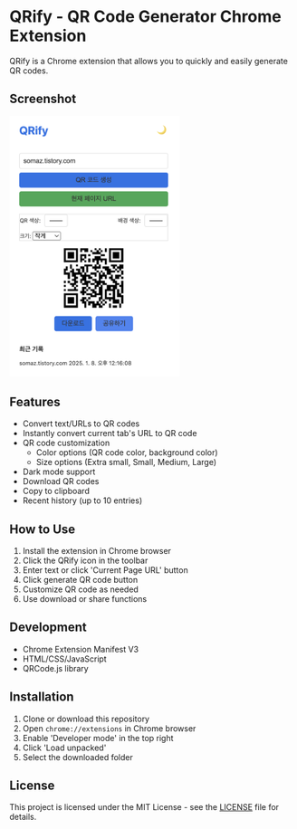 # QRify - QR Code Generator Chrome Extension

QRify is a Chrome extension that allows you to quickly and easily generate QR codes.

## Screenshot
<img src="./img/app.png" width="300" alt="QRify App">

## Features

- Convert text/URLs to QR codes
- Instantly convert current tab's URL to QR code
- QR code customization
  - Color options (QR code color, background color)
  - Size options (Extra small, Small, Medium, Large)
- Dark mode support
- Download QR codes
- Copy to clipboard
- Recent history (up to 10 entries)

## How to Use

1. Install the extension in Chrome browser
2. Click the QRify icon in the toolbar
3. Enter text or click 'Current Page URL' button
4. Click generate QR code button
5. Customize QR code as needed
6. Use download or share functions

## Development

- Chrome Extension Manifest V3
- HTML/CSS/JavaScript
- QRCode.js library

## Installation

1. Clone or download this repository
2. Open `chrome://extensions` in Chrome browser
3. Enable 'Developer mode' in the top right
4. Click 'Load unpacked'
5. Select the downloaded folder

## License
This project is licensed under the MIT License - see the [LICENSE](LICENSE) file for details.